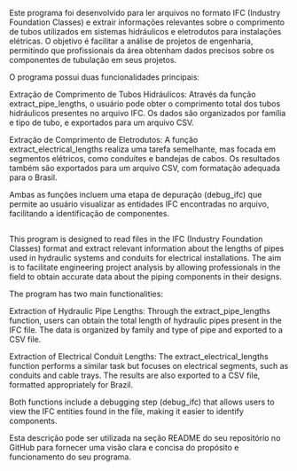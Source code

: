 Este programa foi desenvolvido para ler arquivos no formato IFC (Industry Foundation Classes) e extrair informações relevantes sobre o comprimento de tubos utilizados em sistemas hidráulicos e eletrodutos para instalações elétricas. O objetivo é facilitar a análise de projetos de engenharia, permitindo que profissionais da área obtenham dados precisos sobre os componentes de tubulação em seus projetos.

O programa possui duas funcionalidades principais:

Extração de Comprimento de Tubos Hidráulicos: Através da função extract_pipe_lengths, o usuário pode obter o comprimento total dos tubos hidráulicos presentes no arquivo IFC. Os dados são organizados por família e tipo de tubo, e exportados para um arquivo CSV.

Extração de Comprimento de Eletrodutos: A função extract_electrical_lengths realiza uma tarefa semelhante, mas focada em segmentos elétricos, como conduítes e bandejas de cabos. Os resultados também são exportados para um arquivo CSV, com formatação adequada para o Brasil.

Ambas as funções incluem uma etapa de depuração (debug_ifc) que permite ao usuário visualizar as entidades IFC encontradas no arquivo, facilitando a identificação de componentes.

##

This program is designed to read files in the IFC (Industry Foundation Classes) format and extract relevant information about the lengths of pipes used in hydraulic systems and conduits for electrical installations. The aim is to facilitate engineering project analysis by allowing professionals in the field to obtain accurate data about the piping components in their designs.

The program has two main functionalities:

Extraction of Hydraulic Pipe Lengths: Through the extract_pipe_lengths function, users can obtain the total length of hydraulic pipes present in the IFC file. The data is organized by family and type of pipe and exported to a CSV file.

Extraction of Electrical Conduit Lengths: The extract_electrical_lengths function performs a similar task but focuses on electrical segments, such as conduits and cable trays. The results are also exported to a CSV file, formatted appropriately for Brazil.

Both functions include a debugging step (debug_ifc) that allows users to view the IFC entities found in the file, making it easier to identify components.

Esta descrição pode ser utilizada na seção README do seu repositório no GitHub para fornecer uma visão clara e concisa do propósito e funcionamento do seu programa.
